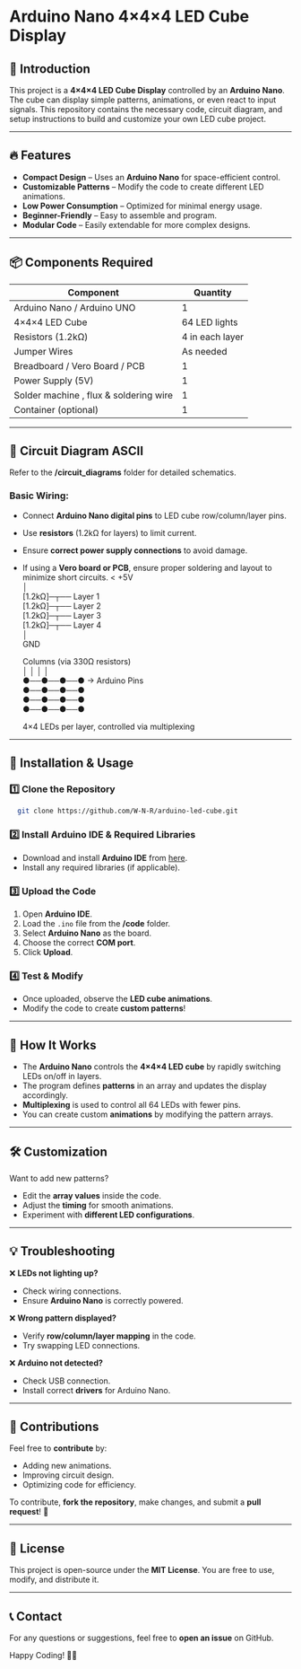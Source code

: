 # Arduino Nano 4×4×4 LED Cube Display

## 📌 Introduction
This project is a **4×4×4 LED Cube Display** controlled by an **Arduino Nano**. The cube can display simple patterns, animations, or even react to input signals. This repository contains the necessary code, circuit diagram, and setup instructions to build and customize your own LED cube project.

---

## 🔥 Features
- **Compact Design** – Uses an **Arduino Nano** for space-efficient control.
- **Customizable Patterns** – Modify the code to create different LED animations.
- **Low Power Consumption** – Optimized for minimal energy usage.
- **Beginner-Friendly** – Easy to assemble and program.
- **Modular Code** – Easily extendable for more complex designs.

---

## 📦 Components Required
| Component               |   Quantity     |
|-------------------------|----------------|
|       Arduino Nano / Arduino UNO      | 1              |
|       4×4×4 LED Cube    | 64 LED lights  |
|       Resistors (1.2kΩ) | 4 in each layer|
|       Jumper Wires      | As needed      |
|       Breadboard / Vero Board /  PCB     | 1              |
|       Power Supply (5V) | 1              |
|       Solder machine  , flux & soldering wire         | 1              |
|       Container (optional) | 1              |
-------

## 🔌 Circuit Diagram ASCII
Refer to the **/circuit_diagrams** folder for detailed schematics.

### Basic Wiring:
- Connect **Arduino Nano digital pins** to LED cube row/column/layer pins.
- Use **resistors** (1.2kΩ for layers) to limit current.
- Ensure **correct power supply connections** to avoid damage.
- If using a **Vero board or PCB**, ensure proper soldering and layout to minimize short circuits.
<  +5V  
   │  
  [1.2kΩ]─┬── Layer 1  
  [1.2kΩ]─┬── Layer 2  
  [1.2kΩ]─┬── Layer 3  
  [1.2kΩ]─┬── Layer 4  
   │  
  GND  
   
   Columns (via 330Ω resistors)  
   │   │   │   │  
  ●──●──●──●  → Arduino Pins  
  ●──●──●──●  
  ●──●──●──●  
  ●──●──●──●  
   
  4×4 LEDs per layer, controlled via multiplexing  
>

---

## 📜 Installation & Usage

### 1️⃣ Clone the Repository
```bash
  git clone https://github.com/W-N-R/arduino-led-cube.git
```

### 2️⃣ Install Arduino IDE & Required Libraries
- Download and install **Arduino IDE** from [here](https://www.arduino.cc/en/software).
- Install any required libraries (if applicable).

### 3️⃣ Upload the Code
1. Open **Arduino IDE**.
2. Load the `.ino` file from the **/code** folder.
3. Select **Arduino Nano** as the board.
4. Choose the correct **COM port**.
5. Click **Upload**.

### 4️⃣ Test & Modify
- Once uploaded, observe the **LED cube animations**.
- Modify the code to create **custom patterns**!

---

## 🎯 How It Works
- The **Arduino Nano** controls the **4×4×4 LED cube** by rapidly switching LEDs on/off in layers.
- The program defines **patterns** in an array and updates the display accordingly.
- **Multiplexing** is used to control all 64 LEDs with fewer pins.
- You can create custom **animations** by modifying the pattern arrays.

---

## 🛠️ Customization
Want to add new patterns?
- Edit the **array values** inside the code.
- Adjust the **timing** for smooth animations.
- Experiment with **different LED configurations**.

---

## 💡 Troubleshooting
❌ **LEDs not lighting up?**
   - Check wiring connections.
   - Ensure **Arduino Nano** is correctly powered.

❌ **Wrong pattern displayed?**
   - Verify **row/column/layer mapping** in the code.
   - Try swapping LED connections.

❌ **Arduino not detected?**
   - Check USB connection.
   - Install correct **drivers** for Arduino Nano.

---

## 🤝 Contributions
Feel free to **contribute** by:
- Adding new animations.
- Improving circuit design.
- Optimizing code for efficiency.

To contribute, **fork the repository**, make changes, and submit a **pull request**! 🚀

---

## 📜 License
This project is open-source under the **MIT License**. You are free to use, modify, and distribute it.

---

## 📞 Contact
For any questions or suggestions, feel free to **open an issue** on GitHub.

Happy Coding! 🎯🚀

